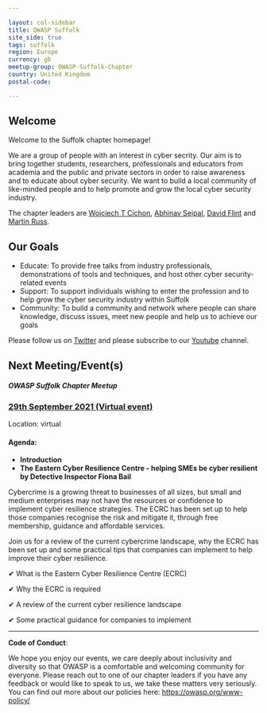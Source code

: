```yaml
---

layout: col-sidebar
title: OWASP Suffolk
site_side: true
tags: suffolk
region: Europe
currency: gb
meetup-group: OWASP-Suffolk-Chapter
country: United Kingdom
postal-code: 

---
```


## Welcome

Welcome to the Suffolk chapter homepage!

We are a group of people with an interest in cyber secrity. Our aim is to bring together students, researchers, professionals and educators from academia and the public and private sectors in order to raise awareness and to educate about cyber security. We want to build a local community of like-minded people and to help promote and grow the local cyber security industry.

The chapter leaders are <a href="mailto:wojciech.cichon@owasp.org">Wojciech T Cichon</a>, 
<a href="mailto:abhinav.sejpal@owasp.org">Abhinav Sejpal</a>, <a href="mailto:david.flint@owasp.org">David Flint</a> and <a href="mailto:martin.russ@owasp.org">Martin Russ</a>.

## Our Goals

- Educate: To provide free talks from industry professionals, demonstrations of tools and techniques, and host other cyber security-related events
- Support: To support individuals wishing to enter the profession and to help grow the cyber security industry within Suffolk
- Community: To build a community and network where people can share knowledge, discuss issues, meet new people and help us to achieve our goals

Please follow us on [Twitter](https://twitter.com/owaspsuffolk)  and please subscribe to our [Youtube](https://www.youtube.com/channel/UCGU_bGraZZZc37pQytdaH6w) channel.

## Next Meeting/Event(s)

##### OWASP Suffolk Chapter Meetup #####

### [29th September 2021 (Virtual event)](https://www.meetup.com/OWASP-Suffolk-Chapter/events/279020534/)

Location: virtual

#### Agenda:

  - **Introduction**
  - **The Eastern Cyber Resilience Centre - helping SMEs be cyber resilient by Detective Inspector Fiona Bail**

Cybercrime is a growing threat to businesses of all sizes, but small and medium enterprises may not have the resources or confidence to implement cyber resilience strategies. The ECRC has been set up to help those companies recognise the risk and mitigate it, through free membership, guidance and affordable services.

Join us for a review of the current cybercrime landscape, why the ECRC has been set up and some practical tips that companies can implement to help improve their cyber resilience.

✔ What is the Eastern Cyber Resilience Centre (ECRC)

✔ Why the ECRC is required

✔ A review of the current cyber resilience landscape

✔ Some practical guidance for companies to implement

 ----

**Code of Conduct**:


We hope you enjoy our events, we care deeply about inclusivity and diversity so that OWASP is a comfortable and welcoming community for everyone. Please reach out to one of our chapter leaders if you have any feedback or would like to speak to us, we take these matters very seriously. You can find out more about our policies here: <https://owasp.org/www-policy/>
